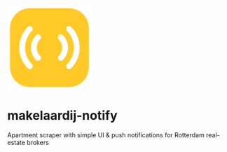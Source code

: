 ![notify icon](https://github.com/damienallen/makelaardij-notify/blob/develop/client/public/assets/notify_icon.png)

# makelaardij-notify
Apartment scraper with simple UI & push notifications for Rotterdam real-estate brokers
